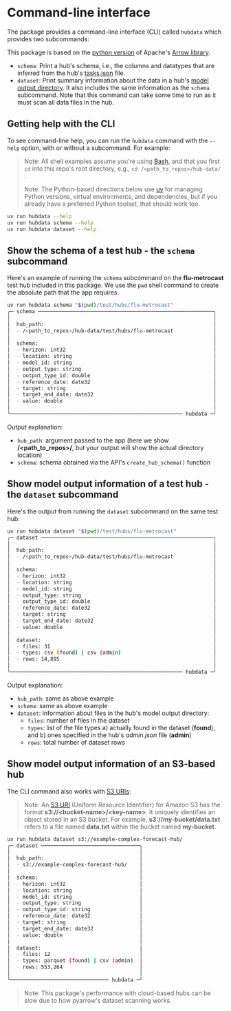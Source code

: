 # Command-line interface

The package provides a command-line interface (CLI) called `hubdata` which provides two subcommands:

This package is based on the [python version](https://arrow.apache.org/docs/python/index.html) of Apache's [Arrow library](https://arrow.apache.org/docs/index.html).

- `schema`: Print a hub's schema, i.e., the columns and datatypes that are inferred from the hub's [tasks.json](https://docs.hubverse.io/en/latest/user-guide/hub-config.html) file.
- `dataset`: Print summary information about the data in a hub's [model output directory](https://docs.hubverse.io/en/latest/user-guide/model-output.html). It also includes the same information as the `schema` subcommand. Note that this command can take some time to run as it must scan all data files in the hub.

## Getting help with the CLI

To see command-line help, you can run the `hubdata` command with the `--help` option, with or without a subcommand. For example:

> Note: All shell examples assume you're using [Bash](https://en.wikipedia.org/wiki/Bash_(Unix_shell)), and that you first `cd` into this repo's root directory, e.g., `cd /<path_to_repos>/hub-data/` .
>
> Note: The Python-based directions below use [uv](https://docs.astral.sh/uv/) for managing Python versions, virtual environments, and dependencies, but if you already have a preferred Python toolset, that should work too.

```bash
uv run hubdata --help
uv run hubdata schema --help
uv run hubdata dataset --help
```

## Show the schema of a test hub - the `schema` subcommand

Here's an example of running the `schema` subcommand on the **flu-metrocast** test hub included in this package. We use the `pwd` shell command to create the absolute path that the app requires.

```bash
uv run hubdata schema "$(pwd)/test/hubs/flu-metrocast"
╭─ schema ─────────────────────────────────────────────────────────╮
│                                                                  │
│  hub_path:                                                       │
│  - /<path_to_repos>/hub-data/test/hubs/flu-metrocast             │
│                                                                  │
│  schema:                                                         │
│  - horizon: int32                                                │
│  - location: string                                              │
│  - model_id: string                                              │
│  - output_type: string                                           │
│  - output_type_id: double                                        │
│  - reference_date: date32                                        │
│  - target: string                                                │
│  - target_end_date: date32                                       │
│  - value: double                                                 │
│                                                                  │
╰──────────────────────────────────────────────────────── hubdata ─╯
```

Output explanation:

- `hub_path`: argument passed to the app (here we show **/<path_to_repos>/**, but your output will show the actual directory location)
- `schema`: schema obtained via the API's `create_hub_schema()` function

## Show model output information of a test hub - the `dataset` subcommand

Here's the output from running the `dataset` subcommand on the same test hub:

```bash
uv run hubdata dataset "$(pwd)/test/hubs/flu-metrocast"
╭─ dataset ────────────────────────────────────────────────────────╮
│                                                                  │
│  hub_path:                                                       │
│  - /<path_to_repos>/hub-data/test/hubs/flu-metrocast             │
│                                                                  │
│  schema:                                                         │
│  - horizon: int32                                                │
│  - location: string                                              │
│  - model_id: string                                              │
│  - output_type: string                                           │
│  - output_type_id: double                                        │
│  - reference_date: date32                                        │
│  - target: string                                                │
│  - target_end_date: date32                                       │
│  - value: double                                                 │
│                                                                  │
│  dataset:                                                        │
│  - files: 31                                                     │
│  - types: csv (found) | csv (admin)                              │
│  - rows: 14,895                                                  │
│                                                                  │
╰──────────────────────────────────────────────────────── hubdata ─╯
```

Output explanation:

- `hub_path`: same as above example
- `schema`: same as above example
- `dataset`: information about files in the hub's model output directory:
    - `files`: number of files in the dataset
    - `types`: list of the file types a) actually found in the dataset (**found**), and b) ones specified in the hub's
      _admin.json_ file (**admin**)
    - `rows`: total number of dataset rows

## Show model output information of an S3-based hub

The CLI command also works with [S3 URIs](https://repost.aws/questions/QUFXlwQxxJQQyg9PMn2b6nTg/what-is-s3-uri-in-simple-storage-service):

> Note: An [S3 URI](https://repost.aws/questions/QUFXlwQxxJQQyg9PMn2b6nTg/what-is-s3-uri-in-simple-storage-service) (Uniform Resource Identifier) for Amazon S3 has the format **s3://\<bucket-name\>/\<key-name\>**. It uniquely identifies an object stored in an S3 bucket. For example, **s3://my-bucket/data.txt** refers to a file named **data.txt** within the bucket named **my-bucket**.

```bash
uv run hubdata dataset s3://example-complex-forecast-hub/
╭─ dataset ────────────────────────────────╮
│                                          │
│  hub_path:                               │
│  - s3://example-complex-forecast-hub/    │
│                                          │
│  schema:                                 │
│  - horizon: int32                        │
│  - location: string                      │
│  - model_id: string                      │
│  - output_type: string                   │
│  - output_type_id: string                │
│  - reference_date: date32                │
│  - target: string                        │
│  - target_end_date: date32               │
│  - value: double                         │
│                                          │
│  dataset:                                │
│  - files: 12                             │
│  - types: parquet (found) | csv (admin)  │
│  - rows: 553,264                         │
│                                          │
╰──────────────────────────────── hubdata ─╯
```

> Note: This package's performance with cloud-based hubs can be slow due to how pyarrow's dataset scanning works.
